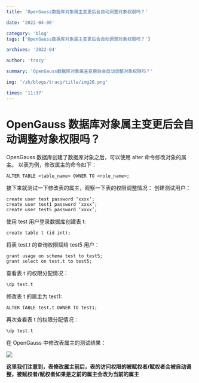 ```yaml
---
title: 'OpenGauss数据库对象属主变更后会自动调整对象权限吗？'

date: '2022-04-06'

category: 'blog'
tags: ['OpenGauss数据库对象属主变更后会自动调整对象权限吗？']

archives: '2022-04'

author: 'tracy'

summary: 'OpenGauss数据库对象属主变更后会自动调整对象权限吗？'

img: '/zh/blogs/tracy/title/img20.png'

times: '11:37'
---
```


# OpenGauss 数据库对象属主变更后会自动调整对象权限吗？

OpenGauss 数据库创建了数据库对象之后，可以使用 alter 命令修改对象的属主。
以表为例，修改属主的命令如下：

```
ALTER TABLE <table_name> OWNER TO <role_name>;
```

接下来就测试一下修改表的属主，观察一下表的权限调整情况：
创建测试用户：

```
create user test password ‘xxxx’;
create user test1 password ‘xxxx’;
create user test5 password ‘xxxx’;
```

使用 test 用户登录数据库创建表 t:

```
create table t (id int);
```

将表 test.t 的查询权限赋给 test5 用户：

```
grant usage on schema test to test5;
grant select on test.t to test5;
```

查看表 t 的权限分配情况：

```
\dp test.t
```

修改表 t 的属主为 test1:

```
ALTER TABLE test.t OWNER TO test1;
```

再次查看表 t 的权限分配情况：

```
\dp test.t
```

在 OpenGauss 中修改表属主的测试结果：

<img src='https://oss-emcsprod-public.modb.pro/image/editor/20220111-9e35cdfa-1cf6-467f-a17b-80c4b6559869.png'>

**这里我们注意到，表修改属主前后，表的访问权限的被赋权者/赋权者会被自动调整，被赋权者/赋权者如果是之前的属主会改为当前的属主**
